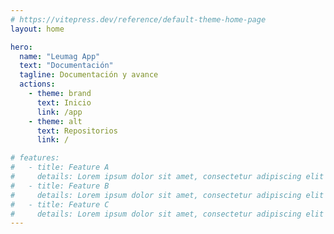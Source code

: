 ```yaml
---
# https://vitepress.dev/reference/default-theme-home-page
layout: home

hero:
  name: "Leumag App"
  text: "Documentación"
  tagline: Documentación y avance
  actions:
    - theme: brand
      text: Inicio
      link: /app
    - theme: alt
      text: Repositorios
      link: /

# features:
#   - title: Feature A
#     details: Lorem ipsum dolor sit amet, consectetur adipiscing elit
#   - title: Feature B
#     details: Lorem ipsum dolor sit amet, consectetur adipiscing elit
#   - title: Feature C
#     details: Lorem ipsum dolor sit amet, consectetur adipiscing elit
---
```


